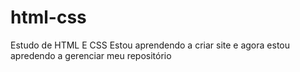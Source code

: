 # html-css
 Estudo de HTML E CSS
 Estou aprendendo a criar site e agora estou apredendo a gerenciar meu repositório